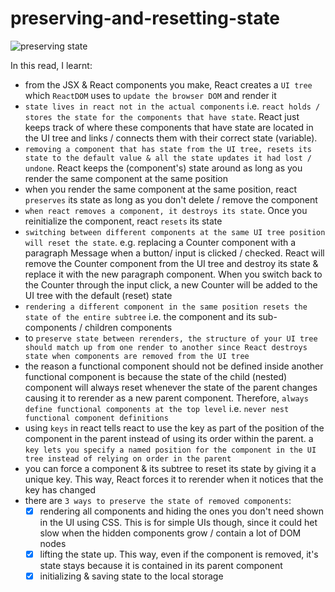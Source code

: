 # preserving-and-resetting-state

![preserving state](https://user-images.githubusercontent.com/85868026/211711631-cc088cb5-b842-4aa3-9ac6-ea4b002dafc5.png)

In this read, I learnt:

- from the JSX & React components you make, React creates a `UI tree` which `ReactDOM` uses to `update the browser DOM` and render it
- `state lives in react not in the actual components` i.e. `react holds / stores the state for the components that have state`. React just keeps track of where these components that have state are located in the UI tree and links / connects them with their correct state (variable).
- `removing a component that has state from the UI tree, resets its state to the default value & all the state updates it had lost / undone`. React keeps the (component's) state around as long as you render the same component at the same position
- when you render the same component at the same position, react `preserves` its state as long as you don't delete / remove the component
- `when react removes a component, it destroys its state`. Once you reinitialize the component, react `resets` its state
- `switching between different components at the same UI tree position will reset the state`. e.g. replacing a Counter component with a paragraph Message when a button/ input is clicked / checked. React will remove the Counter component from the UI tree and destroy its state & replace it with the new paragraph component. When you switch back to the Counter through the input click, a new Counter will be added to the UI tree with the default (reset) state
- `rendering a different component in the same position resets the state of the entire subtree` i.e. the component and its sub-components / children components
- to `preserve state between rerenders, the structure of your UI tree should match up from one render to another since React destroys state when components are removed from the UI tree`
- the reason a functional component should not be defined inside another functional component is because the state of the child (nested) component will always reset whenever the state of the parent changes causing it to rerender as a new parent component. Therefore, `always define functional components at the top level` i.e. `never nest functional component definitions`
- using `keys` in react tells react to use the key as part of the position of the component in the parent instead of using its order within the parent. a `key lets you specify a named position for the component in the UI tree instead of relying on order in the parent`
- you can force a component & its subtree to reset its state by giving it a unique key. This way, React forces it to rerender when it notices that the key has changed
- there are `3 ways to preserve the state of removed components`:
  - [x] rendering all components and hiding the ones you don't need shown in the UI using CSS. This is for simple UIs though, since it could het slow when the hidden components grow / contain a lot of DOM nodes
  - [x] lifting the state up. This way, even if the component is removed, it's state stays because it is contained in its parent component
  - [x] initializing & saving state to the local storage
